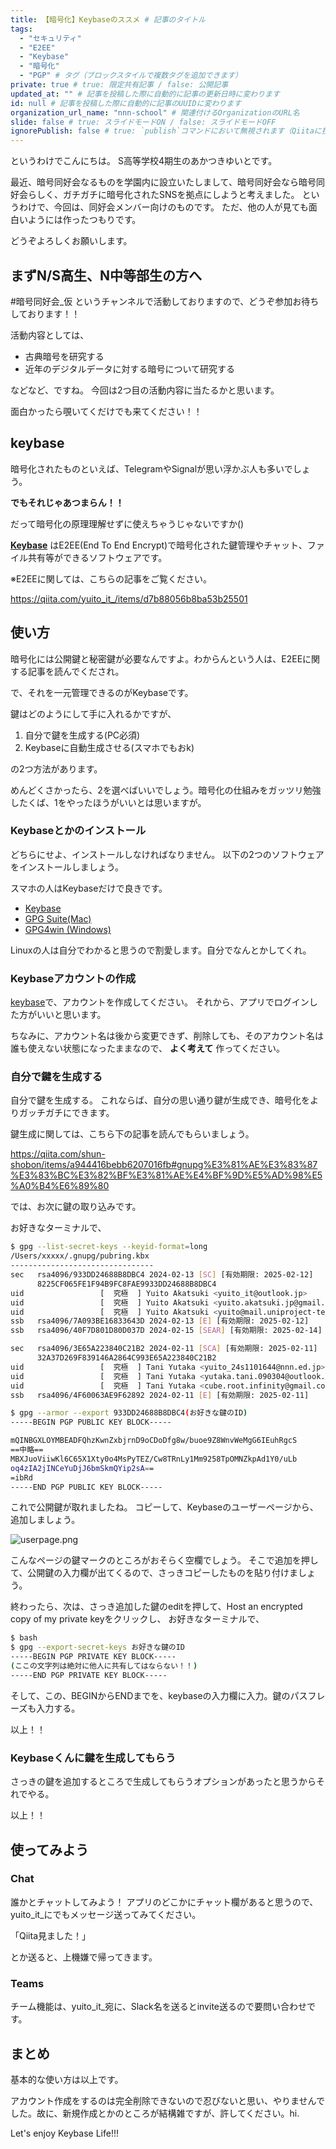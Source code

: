 ```yaml
---
title: 【暗号化】Keybaseのススメ # 記事のタイトル
tags:
  - "セキュリティ"
  - "E2EE"
  - "Keybase"
  - "暗号化"
  - "PGP" # タグ（ブロックスタイルで複数タグを追加できます）
private: true # true: 限定共有記事 / false: 公開記事
updated_at: "" # 記事を投稿した際に自動的に記事の更新日時に変わります
id: null # 記事を投稿した際に自動的に記事のUUIDに変わります
organization_url_name: "nnn-school" # 関連付けるOrganizationのURL名
slide: false # true: スライドモードON / false: スライドモードOFF
ignorePublish: false # true: `publish`コマンドにおいて無視されます（Qiitaに投稿されません） / false: `publish`コマンドで処理されます（Qiitaに投稿されます）
---
```


というわけでこんにちは。
S高等学校4期生のあかつきゆいとです。

最近、暗号同好会なるものを学園内に設立いたしまして、暗号同好会なら暗号同好会らしく、ガチガチに暗号化されたSNSを拠点にしようと考えました。
というわけで、今回は、同好会メンバー向けのものです。
ただ、他の人が見ても面白いようには作ったつもりです。

どうぞよろしくお願いします。

## まずN/S高生、N中等部生の方へ

#暗号同好会_仮 というチャンネルで活動しておりますので、どうぞ参加お待ちしております！！

活動内容としては、

- 古典暗号を研究する
- 近年のデジタルデータに対する暗号について研究する

などなど、ですね。
今回は2つ目の活動内容に当たるかと思います。

面白かったら覗いてくだけでも来てください！！

## keybase

暗号化されたものといえば、TelegramやSignalが思い浮かぶ人も多いでしょう。

**でもそれじゃあつまらん！！**

だって暗号化の原理理解せずに使えちゃうじゃないですか()

**[Keybase](https://keybase.io/)** はE2EE(End To End Encrypt)で暗号化された鍵管理やチャット、ファイル共有等ができるソフトウェアです。

※E2EEに関しては、こちらの記事をご覧ください。

https://qiita.com/yuito_it_/items/d7b88056b8ba53b25501

## 使い方

暗号化には公開鍵と秘密鍵が必要なんですよ。わからんという人は、E2EEに関する記事を読んでくだされ。

で、それを一元管理できるのがKeybaseです。

鍵はどのようにして手に入れるかですが、

1. 自分で鍵を生成する(PC必須)
2. Keybaseに自動生成させる(スマホでもおk)

の2つ方法があります。

めんどくさかったら、2を選べばいいでしょう。暗号化の仕組みをガッツリ勉強したくば、1をやったほうがいいとは思いますが。

### Keybaseとかのインストール

どちらにせよ、インストールしなければなりません。
以下の2つのソフトウェアをインストールしましょう。

スマホの人はKeybaseだけで良きです。

- [Keybase](https://keybase.io)
- [GPG Suite(Mac)](https://gpgtools.org/)
- [GPG4win (Windows)](https://www.gpg4win.org/)

Linuxの人は自分でわかると思うので割愛します。自分でなんとかしてくれ。

### Keybaseアカウントの作成

[keybase](https://keybase.io)で、アカウントを作成してください。
それから、アプリでログインした方がいいと思います。

ちなみに、アカウント名は後から変更できず、削除しても、そのアカウント名は誰も使えない状態になったままなので、 **よく考えて** 作ってください。

### 自分で鍵を生成する

自分で鍵を生成する。
これならば、自分の思い通り鍵が生成でき、暗号化をよりガッチガチにできます。

鍵生成に関しては、こちら下の記事を読んでもらいましょう。

https://qiita.com/shun-shobon/items/a944416bebb6207016fb#gnupg%E3%81%AE%E3%83%87%E3%83%BC%E3%82%BF%E3%81%AE%E4%BF%9D%E5%AD%98%E5%A0%B4%E6%89%80

では、お次に鍵の取り込みです。

お好きなターミナルで、
```sh
$ gpg --list-secret-keys --keyid-format=long
/Users/xxxxx/.gnupg/pubring.kbx
--------------------------------
sec   rsa4096/933DD24688B8DBC4 2024-02-13 [SC] [有効期限: 2025-02-12]
      8225CF065FE1F94B9FC8FAE9933DD24688B8DBC4
uid                 [  究極  ] Yuito Akatsuki <yuito_it@outlook.jp>
uid                 [  究極  ] Yuito Akatsuki <yuito.akatsuki.jp@gmail.com>
uid                 [  究極  ] Yuito Akatsuki <yuito@mail.uniproject-tech.net>
ssb   rsa4096/7A093BE16833643D 2024-02-13 [E] [有効期限: 2025-02-12]
ssb   rsa4096/40F7D801D80D037D 2024-02-15 [SEAR] [有効期限: 2025-02-14]

sec   rsa4096/3E65A223840C21B2 2024-02-11 [SCA] [有効期限: 2025-02-11]
      32A37D269F839146A2864C993E65A223840C21B2
uid                 [  究極  ] Tani Yutaka <yuito_24s1101644@nnn.ed.jp>
uid                 [  究極  ] Tani Yutaka <yutaka.tani.090304@outlook.jp>
uid                 [  究極  ] Tani Yutaka <cube.root.infinity@gmail.com>
ssb   rsa4096/4F60063AE9F62892 2024-02-11 [E] [有効期限: 2025-02-11]

$ gpg --armor --export 933DD24688B8DBC4(お好きな鍵のID)
-----BEGIN PGP PUBLIC KEY BLOCK-----

mQINBGXLOYMBEADFQhzKwnZxbjrnD9oCDoDfg8w/buoe9Z8WnvWeMgG6IEuhRgcS
==中略==
MBXJuoViiwKl6C65X1Xty0o4MsPyTEZ/Cw8TRnLy1Mm9258TpOMNZkpAd1Y0/uLb
oq4zIA2jINCeYuDjJ6bmSkmQYip2sA==
=ibRd
-----END PGP PUBLIC KEY BLOCK-----
```

これで公開鍵が取れましたね。
コピーして、Keybaseのユーザーページから、追加しましょう。

![userpage.png](https://qiita-image-store.s3.ap-northeast-1.amazonaws.com/0/3342262/85f53f11-7d95-26b0-2514-f3ddb46df059.png)

こんなページの鍵マークのところがおそらく空欄でしょう。
そこで追加を押して、公開鍵の入力欄が出てくるので、さっきコピーしたものを貼り付けましょう。

終わったら、次は、さっき追加した鍵のeditを押して、Host an encrypted copy of my private keyをクリックし、
お好きなターミナルで、

```sh
$ bash
$ gpg --export-secret-keys お好きな鍵のID
-----BEGIN PGP PRIVATE KEY BLOCK-----
(ここの文字列は絶対に他人に共有してはならない！！)
-----END PGP PRIVATE KEY BLOCK-----
```

そして、この、BEGINからENDまでを、keybaseの入力欄に入力。鍵のパスフレーズも入力する。

以上！！

### Keybaseくんに鍵を生成してもらう

さっきの鍵を追加するところで生成してもらうオプションがあったと思うからそれでやる。

以上！！

## 使ってみよう

### Chat

誰かとチャットしてみよう！
アプリのどこかにチャット欄があると思うので、yuito_it_にでもメッセージ送ってみてください。

「Qiita見ました！」

とか送ると、上機嫌で帰ってきます。

### Teams

チーム機能は、yuito_it_宛に、Slack名を送るとinvite送るので要問い合わせです。

## まとめ

基本的な使い方は以上です。

アカウント作成をするのは完全削除できないので忍びないと思い、やりませんでした。故に、新規作成とかのところが結構雑ですが、許してください。hi.

Let's enjoy Keybase Life!!!
